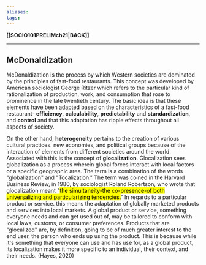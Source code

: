 ```yaml
---
aliases:
tags:
---
```

**[[SOCIO101PRELIMch21|BACK]]**

---
## McDonaldization
McDonaldization is the process by which Western societies are dominated by the principles of fast-food restaurants. This concept was developed by American sociologist George Ritzer which refers to the particular kind of rationalization of production, work, and consumption that rose to prominence in the late twentieth century. The basic idea is that these elements have been adapted based on the characteristics of a fast-food restaurant- **efficiency**, **calculability**, **predictability** and **standardization**, and **control** and that this adaptation has ripple effects throughout all aspects of society.

On the other hand, **heterogeneity** pertains to the creation of various cultural practices. new economies, and political groups because of the interaction of elements from different societies around the world. Associated with this is the concept of **glocalization**. Glocalization sees globalization as a process wherein global forces interact with local factors or a specific geographic area. The term is a combination of the words "globalization" and "Tocalization." The term was coined in the Harvard Business Review, in 1980, by sociologist Roland Robertson, who wrote that glocalization meant "<mark class="hltr-blue">the simultaneity-the co-presence-of both universalizing and particularizing tendencies.</mark>" In regards to a particular product or service. this means the adaptation of globally marketed products and services into local markets. A global product or service, something everyone needs and can get used out of, may be tailored to conform with local laws, customs, or consumer preferences. Products that are "glocalized" are, by definition, going to be of much greater interest to the end user, the person who ends up using the product. This is because while it's something that everyone can use and has use for, as a global product, its localization makes it more specific to an individual, their context, and their needs. (Hayes, 2020)